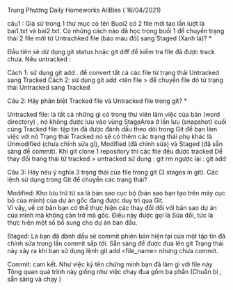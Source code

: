 Trung Phương Daily Homeworks AliBles ( 16/04/2021)

câu1 :  Giả sử trong 1 thư mục có tên Buoi2 có 2 file mới tạo lần lượt là bai1.txt và bai2.txt. 
Có những cách nào đã học trong buổi 1 để chuyển trạng thái 2 file mới từ Untrachked file (báo màu đỏ) sang Staged (Xanh lá)? *

Đầu tiên sẽ dử dụng git status hoặc git diff để kiểm tra file đã được track  chưa. Nếu untracked :
  
Cách 1: sử dụng git add . để convert tất cả các file từ trạng thái Untracked sang Tracked 
Cách 2: sử dụng git add <tên file > để chuyển  file đó từ trạng thái Untracked sang Tracked 

Câu 2: Hãy phân biệt Tracked file và Untracked file trong git? *

Untracked file: là tất cả những gì có trong thư viên làm việc của bản (word directory) ,  nó không được lưu vào vùng StageArea ở lần lưu (snapshot) cuối cùng 
Tracked file:   tập tin đã được đánh dấu theo dõi trong Git để bạn làm việc với nó 
Trạng thái Tracked nó sẽ có thêm các trạng thái phụ khác là Unmodified (chưa chỉnh sửa gì), Modified (đã chỉnh sửa) và Staged (đã sẵn sàng để commit).
Khi git clone 1 repository  thì các file đều được tracked
Dể thay đổi trang thái từ tracked > untracked sử dụng : git rm <ten file > 
ngược lại : git add <ten file > 

Câu  3: Hãy nêu ý nghĩa 3 trạng thái của file trong git (3 stages in git). Các lệnh sử dụng trong Git để chuyển các trạng thái?

Modified:  Kho lưu trữ từ xa là bản sao cục bộ (bản sao bạn tạo trên máy cục bộ của mình) của dự án gốc đang được duy trì qua Git.  
Vì vậy, về cơ bản bạn có thể thực hiện các thay đổi đối với bản sao dự án của mình mà không cản trở mã gốc. 
Điều này được gọi là Sửa đổi, tức là thực hiện một số bổ sung cho dự án ban đầu.

Staged: Là bạn đã đánh dấu sẽ commit phiên bản hiện tại của một tập tin đã chỉnh sửa trong lần commit sắp tới.  Sẵn sàng để được đưa lên git 
Trạng thái này xảy ra khi bạn sử dụng lệnh git add <file_name> nhưng chưa commit. 

Commit: cam kết. Như việc ký tên chứng minh bạn đã làm gì với file này 
Tông quan quá trình này  giống như việc chay đua gồm ba phần (Chuẩn bị , sẵn sàng và  chạy )

